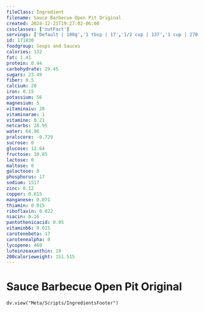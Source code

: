 ```yaml
---
fileClass: Ingredient
filename: Sauce Barbecue Open Pit Original
created: 2024-12-21T19:27:02-06:00
cssclasses: ['nutFact']
servings: ['Default | 100g','1 tbsp | 17','1/2 cup | 137','1 cup | 270']
id: 171830
foodgroup: Soups and Sauces
calories: 132
fat: 1.41
protein: 0.44
carbohydrate: 29.45
sugars: 23.49
fiber: 0.5
calcium: 20
iron: 0.15
potassium: 56
magnesium: 5
vitaminaiu: 28
vitaminarae: 1
vitamine: 0.21
netcarbs: 28.95
water: 64.96
pralscore: -0.729
sucrose: 0
glucose: 12.64
fructose: 10.85
lactose: 0
maltose: 0
galactose: 0
phosphorus: 17
sodium: 1517
zinc: 0.12
copper: 0.015
manganese: 0.071
thiamin: 0.015
riboflavin: 0.022
niacin: 0.16
pantothenicacid: 0.05
vitaminb6: 0.015
carotenebeta: 17
carotenealpha: 0
lycopene: 460
luteinzeaxanthin: 19
200calorieweight: 151.515
---
```


# Sauce Barbecue Open Pit Original

```dataviewjs
dv.view("Meta/Scripts/IngredientsFooter")
```